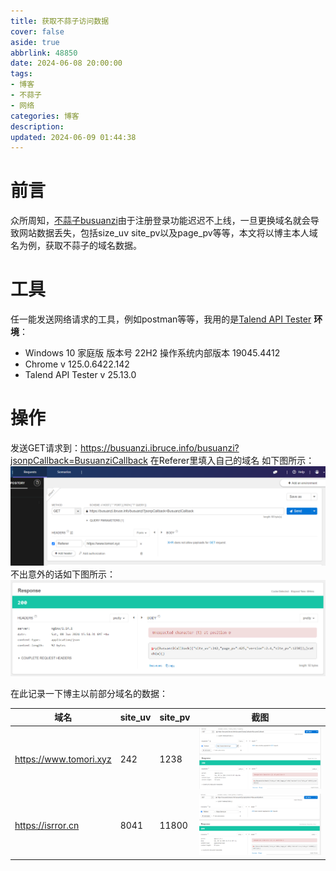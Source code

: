 ```yaml
---
title: 获取不蒜子访问数据
cover: false
aside: true
abbrlink: 48850
date: 2024-06-08 20:00:00
tags: 
- 博客
- 不蒜子
- 网络
categories: 博客
description: 
updated: 2024-06-09 01:44:38
---
```



# 前言
众所周知，[不蒜子busuanzi](https://busuanzi.ibruce.info/)由于注册登录功能迟迟不上线，一旦更换域名就会导致网站数据丢失，包括size_uv site_pv以及page_pv等等，本文将以博主本人域名为例，获取不蒜子的域名数据。

# 工具
任一能发送网络请求的工具，例如postman等等，我用的是[Talend API Tester](https://chromewebstore.google.com/detail/talend-api-tester-free-ed/aejoelaoggembcahagimdiliamlcdmfm)
**环境**：
- Windows 10 家庭版 版本号 22H2 操作系统内部版本 19045.4412
- Chrome v 125.0.6422.142
- Talend API Tester v 25.13.0

# 操作
发送GET请求到：https://busuanzi.ibruce.info/busuanzi?jsonpCallback=BusuanziCallback
在Referer里填入自己的域名
如下图所示：![](../images/Pasted%20image%2020240608235242.png)
不出意外的话如下图所示：
![](../images/Pasted%20image%2020240608235502.png)

在此记录一下博主以前部分域名的数据：

| 域名                     | site_uv | site_pv | 截图                                                 |
| ---------------------- | ------- | ------- | -------------------------------------------------- |
| https://www.tomori.xyz | 242     | 1238    | ![](../images/Pasted%20image%2020240609000930.png) |
| https://isrror.cn      | 8041    | 11800   | ![](../images/Pasted%20image%2020240609000835.png) |
